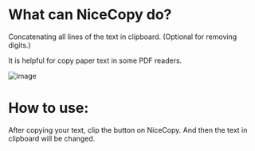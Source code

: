 # What can NiceCopy do?
Concatenating all lines of the text in clipboard.  (Optional for removing digits.) 

It is helpful for copy paper text in some PDF readers.
 
![image](https://github.com/goodbyeearth/NiceCopy/tree/master/images/UI.png)

# How to use:
After copying your text, clip the button on NiceCopy. And then the text in clipboard will be changed.

